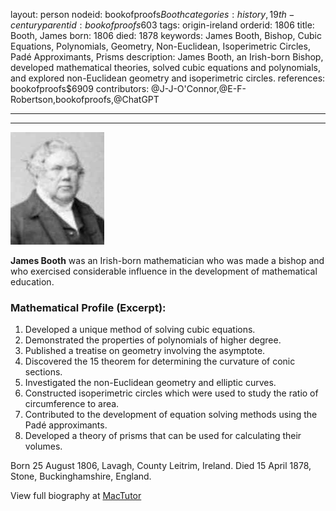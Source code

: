 layout: person
nodeid: bookofproofs$Booth
categories: history,19th-century
parentid: bookofproofs$603
tags: origin-ireland
orderid: 1806
title: Booth, James
born: 1806
died: 1878
keywords: James Booth, Bishop, Cubic Equations, Polynomials, Geometry, Non-Euclidean, Isoperimetric Circles, Padé Approximants, Prisms
description: James Booth, an Irish-born Bishop, developed mathematical theories, solved cubic equations and polynomials, and explored non-Euclidean geometry and isoperimetric circles.
references: bookofproofs$6909
contributors: @J-J-O'Connor,@E-F-Robertson,bookofproofs,@ChatGPT

---



---

![Booth.jpg](https://github.com/bookofproofs/bookofproofs.github.io/blob/main/_sources/_assets/images/portraits/Booth.jpg?raw=true)

**James Booth** was an Irish-born mathematician who was made a bishop and who exercised considerable influence in the development of mathematical education.

### Mathematical Profile (Excerpt):
1. Developed a unique method of solving cubic equations. 
2. Demonstrated the properties of polynomials of higher degree. 
3. Published a treatise on geometry involving the asymptote. 
4. Discovered the 15 theorem for determining the curvature of conic sections. 
5. Investigated the non-Euclidean geometry and elliptic curves. 
6. Constructed isoperimetric circles which were used to study the ratio of circumference to area. 
7. Contributed to the development of equation solving methods using the Padé approximants. 
8. Developed a theory of prisms that can be used for calculating their volumes.

Born 25 August 1806, Lavagh, County Leitrim, Ireland. Died 15 April 1878, Stone, Buckinghamshire, England.

View full biography at [MacTutor](https://mathshistory.st-andrews.ac.uk/Biographies/Booth/)
